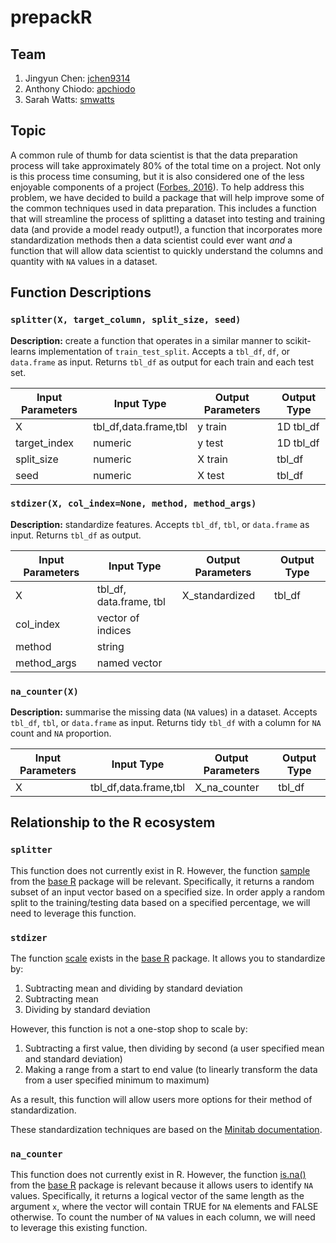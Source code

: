 # prepackR

## Team
1. Jingyun Chen: [jchen9314](https://github.com/jchen9314)
2. Anthony Chiodo: [apchiodo](https://github.com/apchiodo)
3. Sarah Watts: [smwatts](https://github.com/smwatts)

## Topic

A common rule of thumb for data scientist is that the data preparation process will take approximately 80% of the total time on a project. Not only is this process time consuming, but it is also considered one of the less enjoyable components of a project ([Forbes, 2016](https://www.forbes.com/sites/gilpress/2016/03/23/data-preparation-most-time-consuming-least-enjoyable-data-science-task-survey-says/#3d12fbbf6f63)). To help address this problem, we have decided to build a package that will help improve some of the common techniques used in data preparation. This includes a function that will streamline the process of splitting a dataset into testing and training data (and provide a model ready output!), a function that incorporates more standardization methods then a data scientist could ever want _and_ a function that will allow data scientist to quickly understand the columns and quantity with `NA` values in a dataset.

## Function Descriptions

### `splitter(X, target_column, split_size, seed)`

**Description:** create a function that operates in a similar manner to scikit-learns implementation of `train_test_split`.  Accepts a `tbl_df`, `df`, or `data.frame` as input.  Returns `tbl_df` as output for each train and each test set.

| Input Parameters | Input Type             | Output Parameters | Output Type    |
|------------------|------------------------|-------------------|----------------|
| X                | tbl_df,data.frame,tbl  | y train           | 1D tbl_df      |
| target_index    | numeric        | y test            | 1D tbl_df      |
| split_size       | numeric                | X train           | tbl_df         |
| seed             | numeric                | X test            | tbl_df         |

### `stdizer(X, col_index=None, method, method_args)`

**Description:** standardize features. Accepts `tbl_df`, `tbl`, or `data.frame` as input.  Returns `tbl_df` as output.

| Input Parameters | Input Type              | Output Parameters    | Output Type |
|------------------|-------------------------|----------------------|-------------|
| X                | tbl_df, data.frame, tbl | X_standardized       | tbl_df      |
| col_index        | vector of indices       |                      |             |
| method           | string                  |                      |             |
| method_args      | named vector            |                      |             |

### `na_counter(X)`

**Description:** summarise the missing data (`NA` values) in a dataset.  Accepts `tbl_df`, `tbl`, or `data.frame` as input.  Returns tidy `tbl_df` with a column for `NA` count and `NA` proportion.

| Input Parameters | Input Type             | Output Parameters  | Output Type |
|------------------|------------------------|--------------------|-------------|
| X                | tbl_df,data.frame,tbl  | X_na_counter       | tbl_df      |

## Relationship to the R ecosystem

### `splitter`

This function does not currently exist in R. However, the function [sample](https://www.rdocumentation.org/packages/base/versions/3.5.2/topics/sample) from the [base R](https://www.rdocumentation.org/packages/base/versions/3.5.2) package will be relevant. Specifically, it returns a random subset of an input vector based on a specified size. In order apply a random split to the training/testing data based on a specified percentage, we will need to leverage this function.

### `stdizer`

The function [scale](https://www.rdocumentation.org/packages/base/versions/3.5.2/topics/scale) exists in the [base R](https://www.rdocumentation.org/packages/base/versions/3.5.2) package. It allows you to standardize by:
1. Subtracting mean and dividing by standard deviation
2. Subtracting mean
3. Dividing by standard deviation

However, this function is not a one-stop shop to scale by:
1. Subtracting a first value, then dividing by second (a user specified mean and standard deviation)
2. Making a range from a start to end value (to linearly transform the data from a user specified minimum to maximum)

As a result, this function will allow users more options for their method of standardization.

These standardization techniques are based on the [Minitab documentation](https://support.minitab.com/en-us/minitab/18/help-and-how-to/calculations-data-generation-and-matrices/standardize/standardize-columns-of-data/).

### `na_counter`

This function does not currently exist in R. However, the function [is.na()](https://www.rdocumentation.org/packages/base/versions/3.5.2/topics/NA) from the [base R](https://www.rdocumentation.org/packages/base/versions/3.5.2) package is relevant because it allows users to identify `NA` values. Specifically, it returns a logical vector of the same length as the argument `x`, where the vector will contain TRUE for `NA` elements and FALSE otherwise. To count the number of `NA` values in each column, we will need to leverage this existing function.
